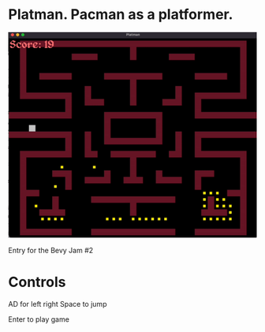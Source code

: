 # Platman. Pacman as a platformer.

![screen-gif](./platman.gif)

Entry for the Bevy Jam #2

# Controls
AD for left right
Space to jump

Enter to play game
